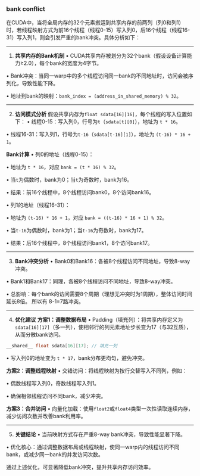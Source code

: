 ### bank conflict
在CUDA中，当将全局内存的32个元素搬运到共享内存的前两列（列0和列1）时，若线程映射方式为前16个线程（线程0-15）写入列0，后16个线程（线程16-31）写入列1，则会引发严重的bank冲突。具体分析如下：

---

1. **共享内存的Bank机制**
• CUDA共享内存被划分为32个bank（假设设备计算能力≥2.0），每个bank的宽度为4字节。

• Bank冲突：当同一warp中的多个线程访问同一bank的不同地址时，访问会被序列化，导致性能下降。

• 地址到bank的映射：`bank_index = (address_in_shared_memory) % 32`。


---

2. **访问模式分析**
假设共享内存为`float sdata[16][16]`，每个线程的写入位置如下：
• 线程0-15：写入列0，行号为`t`（`sdata[t][0]`），地址为 `t * 16`。

• 线程16-31：写入列1，行号为`t-16`（`sdata[t-16][1]`），地址为 `(t-16) * 16 + 1`。


**Bank计算**
• 列0的地址（线程0-15）：

  • 地址为 `t * 16`，对应 `bank = (t * 16) % 32`。

  • 当`t`为偶数时，bank为0；当`t`为奇数时，bank为16。

  • 结果：前16个线程中，8个线程访问bank0，8个访问bank16。

  
• 列1的地址（线程16-31）：

  • 地址为 `(t-16) * 16 + 1`，对应 `bank = ((t-16) * 16 + 1) % 32`。

  • 当`t-16`为偶数时，bank为1；当`t-16`为奇数时，bank为17。

  • 结果：后16个线程中，8个线程访问bank1，8个访问bank17。


---

3. **Bank冲突分析**
• Bank0和Bank16：各被8个线程访问不同地址，导致8-way冲突。

• Bank1和Bank17：同理，各被8个线程访问不同地址，导致8-way冲突。

• 总影响：每个bank的访问需要8个周期（理想无冲突时为1周期），整体访问时间延长8倍。
 所以有 8-1=7路冲突。 


---

4. **优化建议**
**方案1：调整数据布局**
• Padding（填充列）：将共享内存定义为`sdata[16][17]`（多一列），使相邻行的列元素地址步长变为17（与32互质），从而分散bank访问。

  ```cpp
  __shared__ float sdata[16][17]; // 填充一列
  ```
  • 写入列0的地址变为 `t * 17`，bank分布更均匀，避免冲突。


**方案2：调整线程映射**
• 交错访问：将线程映射为按行交替写入不同列，例如：

  • 偶数线程写入列0，奇数线程写入列1。

  • 确保相邻线程访问不同bank，减少冲突。


**方案3：合并访问**
• 向量化加载：使用`float2`或`float4`类型一次性读取连续内存，减少访问次数并改善bank利用率。


---

5. **关键结论**
• 当前映射方式存在严重8-way bank冲突，导致性能显著下降。

• 优化核心：通过调整数据布局或线程映射，使同一warp内的线程访问不同bank，或减少同一bank的并发访问次数。


通过上述优化，可显著降低bank冲突，提升共享内存访问效率。